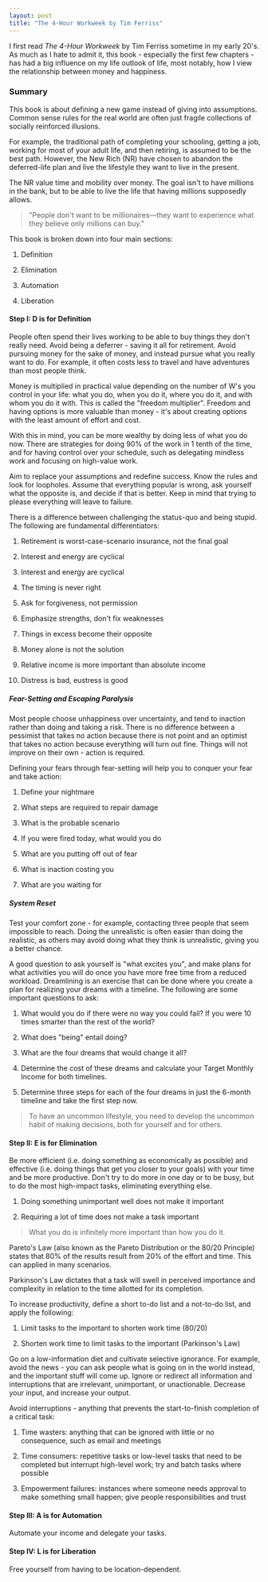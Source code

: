 ```yaml
---
layout: post
title: "The 4-Hour Workweek by Tim Ferriss"
---
```


I first read *The 4-Hour Workweek* by Tim Ferriss sometime in my early 20's. As much as I hate to admit it, this book - especially the first few chapters - has had a big influence on my life outlook of life, most notably, how I view the relationship between money and happiness.

### Summary

This book is about defining a new game instead of giving into assumptions. Common sense rules for the real world are often just fragile collections of socially reinforced illusions.

For example, the traditional path of completing your schooling, getting a job, working for most of your adult life, and then retiring, is assumed to be the best path. However, the New Rich (NR) have chosen to abandon the deferred-life plan and live the lifestyle they want to live in the present.

The NR value time and mobility over money. The goal isn't to have millions in the bank, but to be able to live the life that having millions supposedly allows.

> "People don't want to be millionaires—they want to experience what they believe only millions can buy."

This book is broken down into four main sections:

1. Definition

2. Elimination

3. Automation

4. Liberation

#### Step I: D is for Definition

People often spend their lives working to be able to buy things they don't really need. Avoid being a deferrer - saving it all for retirement. Avoid pursuing money for the sake of money, and instead pursue what you really want to do. For example, it often costs less to travel and have adventures than most people think.

Money is multiplied in practical value depending on the number of W's you control in your life: what you do, when you do it, where you do it, and with whom you do it with. This is called the "freedom multiplier". Freedom and having options is more valuable than money - it's about creating options with the least amount of effort and cost.

With this in mind, you can be more wealthy by doing less of what you do now. There are strategies for doing 90% of the work in 1 tenth of the time, and for having control over your schedule, such as delegating mindless work and focusing on high-value work.

Aim to replace your assumptions and redefine success. Know the rules and look for loopholes. Assume that everything popular is wrong, ask yourself what the opposite is, and decide if that is better. Keep in mind that trying to please everything will leave to failure.

There is a difference between challenging the status-quo and being stupid. The following are fundamental differentiators:

1. Retirement is worst-case-scenario insurance, not the final goal

2. Interest and energy are cyclical

3. Interest and energy are cyclical

4. The timing is never right

5. Ask for forgiveness, not permission

6. Emphasize strengths, don't fix weaknesses

7. Things in excess become their opposite

8. Money alone is not the solution

9. Relative income is more important than absolute income

10. Distress is bad, eustress is good

##### Fear-Setting and Escaping Paralysis

Most people choose unhappiness over uncertainty, and tend to inaction rather than doing and taking a risk. There is no difference between a pessimist that takes no action because there is not point and an optimist that takes no action because everything will turn out fine. Things will not improve on their own - action is required.

Defining your fears through fear-setting will help you to conquer your fear and take action:

1. Define your nightmare

2. What steps are required to repair damage

3. What is the probable scenario

4. If you were fired today, what would you do

5. What are you putting off out of fear

6. What is inaction costing you

7. What are you waiting for

##### System Reset

Test your comfort zone - for example, contacting three people that seem impossible to reach. Doing the unrealistic is often easier than doing the realistic, as others may avoid doing what they think is unrealistic, giving you a better chance.

A good question to ask yourself is "what excites you", and make plans for what activities you will do once you have more free time from a reduced workload. Dreamlining is an exercise that can be done where you create a plan for realizing your dreams with a timeline. The following are some important questions to ask:

1. What would you do if there were no way you could fail? If you were 10 times smarter than the rest of the world?

2. What does "being" entail doing?

3. What are the four dreams that would change it all?

4. Determine the cost of these dreams and calculate your Target Monthly Income for both timelines.

5. Determine three steps for each of the four dreams in just the 6-month timeline and take the first step now.

> To have an uncommon lifestyle, you need to develop the uncommon habit of making decisions, both for yourself and for others.

#### Step II: E is for Elimination

Be more efficient (i.e. doing something as economically as possible) and effective (i.e. doing things that get you closer to your goals) with your time and be more productive. Don't try to do more in one day or to be busy, but to do the most high-impact tasks, eliminating everything else.

1. Doing something unimportant well does not make it important

2. Requiring a lot of time does not make a task important

> What you do is infinitely more important than how you do it.

Pareto's Law (also known as the Pareto Distribution or the 80/20 Principle) states that 80% of the results result from 20% of the effort and time. This can applied in many scenarios.

Parkinson's Law dictates that a task will swell in perceived importance and complexity in relation to the time allotted for its completion.

To increase productivity, define a short to-do list and a not-to-do list, and apply the following:

1. Limit tasks to the important to shorten work time (80/20)

2. Shorten work time to limit tasks to the important (Parkinson's Law)

Go on a low-information diet and cultivate selective ignorance. For example, avoid the news - you can ask people what is going on in the world instead, and the important stuff will come up. Ignore or redirect all information and interruptions that are irrelevant, unimportant, or unactionable. Decrease your input, and increase your output.

Avoid interruptions - anything that prevents the start-to-finish completion of a critical task:

1. Time wasters: anything that can be ignored with little or no consequence, such as email and meetings

2. Time consumers: repetitive tasks or low-level tasks that need to be completed but interrupt high-level work; try and batch tasks where possible

3. Empowerment failures: instances where someone needs approval to make something small happen; give people responsibilities and trust

#### Step III: A is for Automation

Automate your income and delegate your tasks.

#### Step IV: L is for Liberation

Free yourself from having to be location-dependent.
